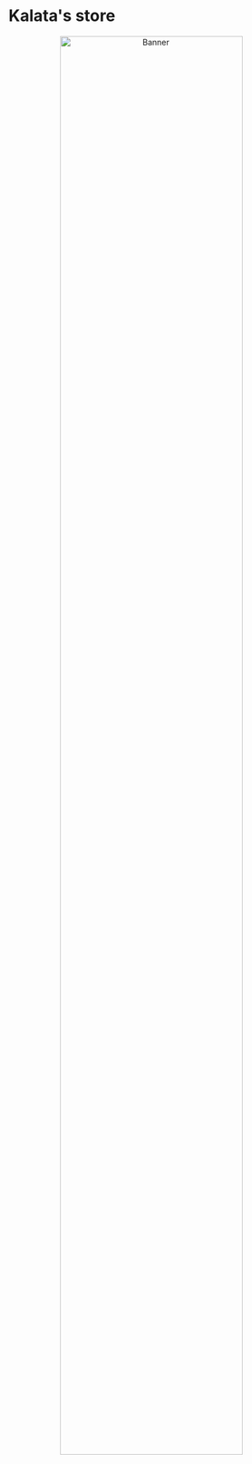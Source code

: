 
# Kalata's store

<p align="center">
  <img src="https://i.imgur.com/QXZHlIi.png" alt="Banner" width="80%" />
</p>


